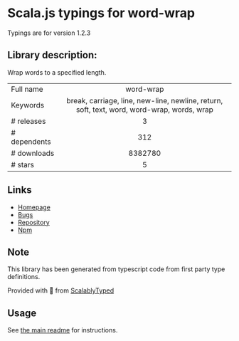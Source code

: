 
# Scala.js typings for word-wrap

Typings are for version 1.2.3

## Library description:
Wrap words to a specified length.

|                    |                 |
| ------------------ | :-------------: |
| Full name          | word-wrap |
| Keywords           | break, carriage, line, new-line, newline, return, soft, text, word, word-wrap, words, wrap |
| # releases         | 3 |
| # dependents       | 312 |
| # downloads        | 8382780 |
| # stars            | 5 |

## Links
- [Homepage](https://github.com/jonschlinkert/word-wrap)
- [Bugs](https://github.com/jonschlinkert/word-wrap/issues)
- [Repository](https://github.com/jonschlinkert/word-wrap)
- [Npm](https://www.npmjs.com/package/word-wrap)
    


## Note
This library has been generated from typescript code from first party type definitions.

Provided with :purple_heart: from [ScalablyTyped](https://github.com/oyvindberg/ScalablyTyped)

## Usage
See [the main readme](../../readme.md) for instructions.


